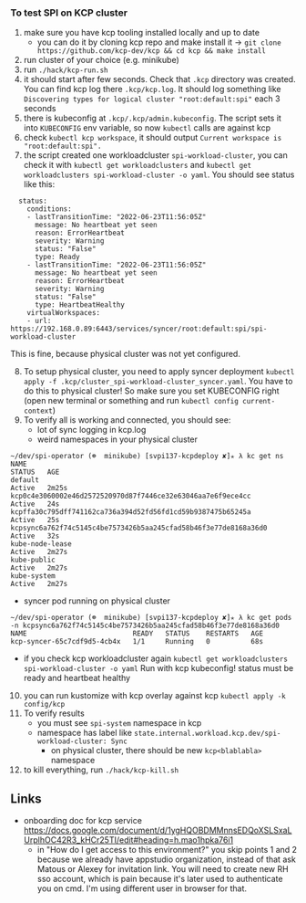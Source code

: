 ### To test SPI on KCP cluster

1. make sure you have kcp tooling installed locally and up to date
    - you can do it by cloning kcp repo and make install it -> `git clone https://github.com/kcp-dev/kcp && cd kcp && make install`
2. run cluster of your choice (e.g. minikube)
3. run `./hack/kcp-run.sh`
4. it should start after few seconds. Check that `.kcp` directory was created. You can find kcp log there `.kcp/kcp.log`. It should log something like `Discovering types for logical cluster "root:default:spi"` each 3 seconds
5. there is kubeconfig at `.kcp/.kcp/admin.kubeconfig`. The script sets it into `KUBECONFIG` env variable, so now `kubectl` calls are against kcp
6. check `kubectl kcp workspace`, it should output `Current workspace is "root:default:spi".`
7. the script created one workloadcluster `spi-workload-cluster`, you can check it with `kubectl get workloadclusters` and `kubectl get workloadclusters spi-workload-cluster -o yaml`. You should see status like this:
```
  status:
    conditions:
    - lastTransitionTime: "2022-06-23T11:56:05Z"
      message: No heartbeat yet seen
      reason: ErrorHeartbeat
      severity: Warning
      status: "False"
      type: Ready
    - lastTransitionTime: "2022-06-23T11:56:05Z"
      message: No heartbeat yet seen
      reason: ErrorHeartbeat
      severity: Warning
      status: "False"
      type: HeartbeatHealthy
    virtualWorkspaces:
    - url: https://192.168.0.89:6443/services/syncer/root:default:spi/spi-workload-cluster
```
This is fine, because physical cluster was not yet configured.

8. To setup physical cluster, you need to apply syncer deployment `kubectl apply -f .kcp/cluster_spi-workload-cluster_syncer.yaml`. You have to do this to physical cluster! So make sure you set KUBECONFIG right (open new terminal or something and run `kubectl config current-context`)
9. To verify all is working and connected, you should see:
    - lot of sync logging in kcp.log
    - weird namespaces in your physical cluster
  ```
~/dev/spi-operator (☸  minikube) [svpi137-kcpdeploy ✘]✭ λ kc get ns
NAME                                                              STATUS   AGE
default                                                           Active   2m25s
kcp0c4e3060002e46d2572520970d87f7446ce32e63046aa7e6f9ece4cc       Active   24s
kcpffa30c795dff741162ca736a394d52fd56fd1cd59b9387475b65245a       Active   25s
kcpsync6a762f74c5145c4be7573426b5aa245cfad58b46f3e77de8168a36d0   Active   32s
kube-node-lease                                                   Active   2m27s
kube-public                                                       Active   2m27s
kube-system                                                       Active   2m27s
```

- syncer pod running on physical cluster

```
~/dev/spi-operator (☸  minikube) [svpi137-kcpdeploy ✘]✭ λ kc get pods -n kcpsync6a762f74c5145c4be7573426b5aa245cfad58b46f3e77de8168a36d0
NAME                          READY   STATUS    RESTARTS   AGE
kcp-syncer-65c7cdf9d5-4cb4x   1/1     Running   0          68s
```
- if you check kcp workloadcluster again `kubectl get workloadclusters spi-workload-cluster -o yaml` Run with kcp kubeconfig! status must be ready and heartbeat healthy

10. you can run kustomize with kcp overlay against kcp `kubectl apply -k config/kcp`
11. To verify results
    - you must see `spi-system` namespace in kcp
    - namespace has label like `state.internal.workload.kcp.dev/spi-workload-cluster: Sync`
      - on physical cluster, there should be new `kcp<blablabla>` namespace
12. to kill everything, run `./hack/kcp-kill.sh`



## Links
 - onboarding doc for kcp service https://docs.google.com/document/d/1ygHQOBDMMnnsEDQoXSLSxaLUrplhOC42R3_kHCr25TI/edit#heading=h.mao1hpka76i1
   - in "How do I get access to this environment?" you skip points 1 and 2 because we already have appstudio organization, instead of that ask Matous or Alexey for invitation link. You will need to create new RH sso account, which is pain because it's later used to authenticate you on cmd. I'm using different user in browser for that. 